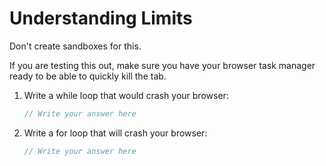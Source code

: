 # Understanding Limits

Don't create sandboxes for this.

If you are testing this out, make sure you have your browser task manager ready to be able to quickly kill the tab.

1. Write a while loop that would crash your browser:

   ```js
   // Write your answer here
   ```

2. Write a for loop that will crash your browser:

   ```js
   // Write your answer here
   ```
